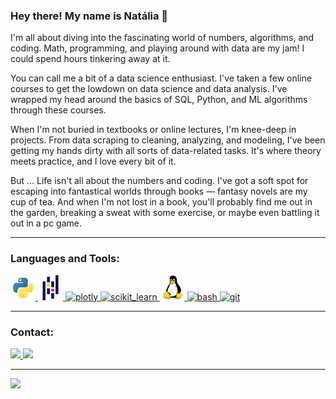 ### Hey there! My name is Natália 👋 

I'm all about diving into the fascinating world of numbers, algorithms, and coding. Math, programming, and playing around with data are my jam! I could spend hours tinkering away at it.

You can call me a bit of a data science enthusiast. I've taken a few online courses to get the lowdown on data science and data analysis. I've wrapped my head around the basics of SQL, Python, and ML algorithms through these courses.

When I'm not buried in textbooks or online lectures, I'm knee-deep in projects. From data scraping to cleaning, analyzing, and modeling, I've been getting my hands dirty with all sorts of data-related tasks. It's where theory meets practice, and I love every bit of it.

But ... Life isn't all about the numbers and coding. I've got a soft spot for escaping into fantastical worlds through books — fantasy novels are my cup of tea. And when I'm not lost in a book, you'll probably find me out in the garden, breaking a sweat with some exercise, or maybe even battling it out in a pc game.

---

### Languages and Tools:
<p align="left"> 
  <a href="https://www.python.org" target="_blank" rel="noreferrer"> <img src="https://raw.githubusercontent.com/devicons/devicon/master/icons/python/python-original.svg" alt="python" width="40" height="40"/> </a>
  <a href="https://pandas.pydata.org/" target="_blank" rel="noreferrer"> <img src="https://raw.githubusercontent.com/devicons/devicon/2ae2a900d2f041da66e950e4d48052658d850630/icons/pandas/pandas-original.svg" alt="pandas" width="40" height="40"/> </a> 
  <a href="https://plotly.com" target="_blank" rel="noreferrer"> <img src="https://www.vectorlogo.zone/logos/plot_ly/plot_ly-icon.svg" alt="plotly" width="40" height="40"/> </a> 
  <a href="https://scikit-learn.org/" target="_blank" rel="noreferrer"> <img src="https://upload.wikimedia.org/wikipedia/commons/0/05/Scikit_learn_logo_small.svg" alt="scikit_learn" width="40" height="40"/> </a>
  <a href="https://www.linux.org/" target="_blank" rel="noreferrer"> <img src="https://raw.githubusercontent.com/devicons/devicon/master/icons/linux/linux-original.svg" alt="linux" width="40" height="40"/> </a>
  <a href="https://www.gnu.org/software/bash/" target="_blank" rel="noreferrer"> <img src="https://www.vectorlogo.zone/logos/gnu_bash/gnu_bash-icon.svg" alt="bash" width="40" height="40"/> </a> 
  <a href="https://git-scm.com/" target="_blank" rel="noreferrer"> <img src="https://www.vectorlogo.zone/logos/git-scm/git-scm-icon.svg" alt="git" width="40" height="40"/> </a>  
</p>

---

### Contact:
<p align='left'>
  <a href="https://www.linkedin.com/in/28a439b9/"><img src="https://img.shields.io/badge/-LinkedIn-0077B5?style=for-the-badge&logo=Linkedin&logoColor=white"/>
  <a href="mailto:n.lucanska@gmail.com"><img src="https://img.shields.io/badge/n.lucanska@gmail.com-D14836?style=for-the-badge&logo=gmail&logoColor=white"/>
</p>

---
    
<p align='left'>
  <img src="https://komarev.com/ghpvc/?username=nlucanska&style=flat-square&color=orange"/>
</p>


<!--
**nlucanska/nlucanska** is a ✨ _special_ ✨ repository because its `README.md` (this file) appears on your GitHub profile.

Here are some ideas to get you started:

- 🔭 I’m currently working on ...
- 🌱 I’m currently learning ...
- 👯 I’m looking to collaborate on ...
- 🤔 I’m looking for help with ...
- 💬 Ask me about ...
- 📫 How to reach me: ...
- 😄 Pronouns: ...
- ⚡ Fun fact: ...
-->
